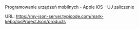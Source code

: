 Programowanie urządzeń mobilnych - Apple iOS - UJ zaliczenie

URL:
https://my-json-server.typicode.com/mark-kebo/iosProjectJson/products
